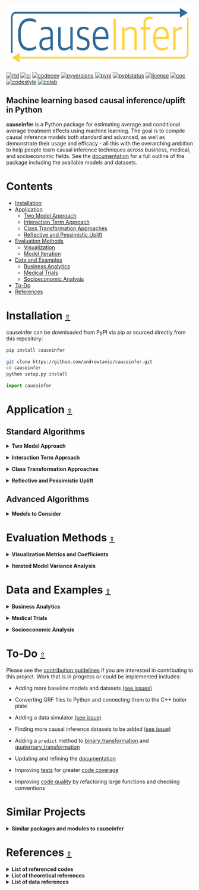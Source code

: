<div align="center">
  <a href="https://github.com/andrewtavis/causeinfer"><img src="https://raw.githubusercontent.com/andrewtavis/causeinfer/main/.github/resources/logo/causeinfer_logo_transparent.png" width=612 height=164></a>
</div>

<ol></ol>

[![rtd](https://img.shields.io/readthedocs/causeinfer.svg?logo=read-the-docs)](http://causeinfer.readthedocs.io/en/latest/)
[![ci](https://img.shields.io/github/actions/workflow/status/andrewtavis/causeinfer/.github/workflows/ci.yml?branch=mainlogo=github)](https://github.com/andrewtavis/causeinfer/actions?query=workflow%3ACI)
[![codecov](https://codecov.io/gh/andrewtavis/causeinfer/branch/main/graphs/badge.svg)](https://codecov.io/gh/andrewtavis/causeinfer)
[![pyversions](https://img.shields.io/pypi/pyversions/causeinfer.svg?logo=python&logoColor=FFD43B&color=306998)](https://pypi.org/project/causeinfer/)
[![pypi](https://img.shields.io/pypi/v/causeinfer.svg?color=4B8BBE)](https://pypi.org/project/causeinfer/)
[![pypistatus](https://img.shields.io/pypi/status/causeinfer.svg)](https://pypi.org/project/causeinfer/)
[![license](https://img.shields.io/github/license/andrewtavis/causeinfer.svg)](https://github.com/andrewtavis/causeinfer/blob/main/LICENSE.txt)
[![coc](https://img.shields.io/badge/coc-Contributor%20Covenant-ff69b4.svg)](https://github.com/andrewtavis/causeinfer/blob/main/.github/CODE_OF_CONDUCT.md)
[![codestyle](https://img.shields.io/badge/code%20style-black-000000.svg)](https://github.com/psf/black)
[![colab](https://img.shields.io/badge/%20-Open%20in%20Colab-097ABB.svg?logo=google-colab&color=097ABB&labelColor=525252)](https://colab.research.google.com/github/andrewtavis/causeinfer)

## Machine learning based causal inference/uplift in Python

**causeinfer** is a Python package for estimating average and conditional average treatment effects using machine learning. The goal is to compile causal inference models both standard and advanced, as well as demonstrate their usage and efficacy - all this with the overarching ambition to help people learn causal inference techniques across business, medical, and socioeconomic fields. See the [documentation](https://causeinfer.readthedocs.io/en/latest/index.html) for a full outline of the package including the available models and datasets.

<a id="contents"></a>

# **Contents**

- [Installation](#installation)
- [Application](#application)
  - [Two Model Approach](#two-model-approach)
  - [Interaction Term Approach](#interaction-term-approach)
  - [Class Transformation Approaches](#class-transformation-approaches)
  - [Reflective and Pessimistic Uplift](#reflective-and-pessimistic-uplift)
- [Evaluation Methods](#evaluation-methods)
  - [Visualization](#visualization)
  - [Model Iteration](#model-iteration)
- [Data and Examples](#data-and-examples)
  - [Business Analytics](#business-analytics)
  - [Medical Trials](#medical-trials)
  - [Socioeconomic Analysis](#socioeconomic-analysis)
- [To-Do](#to-do)
- [References](#references)

<a id="installation"></a>

# Installation [`⇧`](#contents)

causeinfer can be downloaded from PyPI via pip or sourced directly from this repository:

```bash
pip install causeinfer
```

```bash
git clone https://github.com/andrewtavis/causeinfer.git
cd causeinfer
python setup.py install
```

```python
import causeinfer
```

<a id="application"></a>

# Application [`⇧`](#contents)

## Standard Algorithms

<a id="two-model-approach"></a>

<details><summary><strong>Two Model Approach</strong></summary>
</p>

Separate models for treatment and control groups are trained and combined to derive average treatment effects (Hansotia, 2002).

```python
from causeinfer.standard_algorithms.two_model import TwoModel
from sklearn.ensemble import RandomForestClassifier, RandomForestRegressor

tm_pred = TwoModel(
    treatment_model=RandomForestRegressor(**kwargs),
    control_model=RandomForestRegressor(**kwargs),
)
tm_pred.fit(X=X_train, y=y_train, w=w_train)

# An array of predictions given a treatment and control model
tm_preds = tm_pred.predict(X=X_test)

tm_proba = TwoModel(
    treatment_model=RandomForestClassifier(**kwargs),
    control_model=RandomForestClassifier(**kwargs),
)
tm_proba.fit(X=X_train, y=y_train, w=w_train)

# An array of predicted treatment class probabilities given models
tm_probas = tm.predict_proba(X=X_test)
```

</p>
</details>

<a id="interaction-term-approach"></a>

<details><summary><strong>Interaction Term Approach</strong></summary>
<p>

An interaction term between treatment and covariates is added to the data to allow for a basic single model application (Lo, 2002).

<div align="center">
  <img src="https://raw.githubusercontent.com/andrewtavis/causeinfer/main/.github/resources/images/interaction_term_data.png" width="720" height="282">
</div>

```python
from causeinfer.standard_algorithms.interaction_term import InteractionTerm
from sklearn.ensemble import RandomForestClassifier, RandomForestRegressor

it_pred = InteractionTerm(model=RandomForestRegressor(**kwargs))
it_pred.fit(X=X_train, y=y_train, w=w_train)

# An array of predictions given a treatment and control interaction term
it_preds = it_pred.predict(X=X_test)

it_proba = InteractionTerm(model=RandomForestClassifier(**kwargs))
it_proba.fit(X=X_train, y=y_train, w=w_train)

# An array of predicted treatment class probabilities given interaction terms
it_probas = it_proba.predict_proba(X=X_test)
```

</p>
</details>

<a id="class-transformation-approaches"></a>

<details><summary><strong>Class Transformation Approaches</strong></summary>
<p>

Units are categorized into two or four classes to derive treatment effects from favorable class attributes (Lai, 2006; Kane, et al, 2014; Shaar, et al, 2016).

<div align="center">
  <img src="https://raw.githubusercontent.com/andrewtavis/causeinfer/main/.github/resources/images/new_known_unknown_classes.png" width="720" height="405">
</div>

```python
# Binary Class Transformation
from causeinfer.standard_algorithms.binary_transformation import BinaryTransformation
from sklearn.ensemble import RandomForestClassifier

bt = BinaryTransformation(model=RandomForestClassifier(**kwargs), regularize=True)
bt.fit(X=X_train, y=y_train, w=w_train)

# An array of predicted probabilities (P(Favorable Class), P(Unfavorable Class))
bt_probas = bt.predict_proba(X=X_test)
```

```python
# Quaternary Class Transformation
from causeinfer.standard_algorithms.quaternary_transformation import (
    QuaternaryTransformation,
)
from sklearn.ensemble import RandomForestClassifier

qt = QuaternaryTransformation(model=RandomForestClassifier(**kwargs), regularize=True)
qt.fit(X=X_train, y=y_train, w=w_train)

# An array of predicted probabilities (P(Favorable Class), P(Unfavorable Class))
qt_probas = qt.predict_proba(X=X_test)
```

</p>
</details>

<a id="reflective-and-pessimistic-uplift"></a>

<details><summary><strong>Reflective and Pessimistic Uplift</strong></summary>
<p>

Weighted versions of the binary class transformation approach that are meant to dampen the original model's inherently noisy results (Shaar, et al, 2016).

```python
# Reflective Uplift Transformation
from causeinfer.standard_algorithms.reflective import ReflectiveUplift
from sklearn.ensemble import RandomForestClassifier

ru = ReflectiveUplift(model=RandomForestClassifier(**kwargs))
ru.fit(X=X_train, y=y_train, w=w_train)

# An array of predicted probabilities (P(Favorable Class), P(Unfavorable Class))
ru_probas = ru.predict_proba(X=X_test)
```

```python
# Pessimistic Uplift Transformation
from causeinfer.standard_algorithms.pessimistic import PessimisticUplift
from sklearn.ensemble import RandomForestClassifier

pu = PessimisticUplift(model=RandomForestClassifier(**kwargs))
pu.fit(X=X_train, y=y_train, w=w_train)

# An array of predicted probabilities (P(Favorable Class), P(Unfavorable Class))
pu_probas = pu.predict_proba(X=X_test)
```

</p>
</details>

## Advanced Algorithms

<details><summary><strong>Models to Consider</strong></summary>
<p>

- Under consideration for inclusion in causeinfer:
  - Generalized Random Forest via the R/C++ [grf](https://github.com/grf-labs/grf) - Athey, Tibshirani, and Wager (2019)
  - The X-Learner - Kunzel, et al (2019)
  - The R-Learner - Nie and Wager (2017)
  - Double Machine Learning - Chernozhukov, et al (2018)
  - Information Theory Trees/Forests - Soltys, et al (2015)

</p>
</details>

<a id="evaluation-methods"></a>

# Evaluation Methods [`⇧`](#contents)

<a id="visualization"></a>

<details><summary><strong>Visualization Metrics and Coefficients</strong></summary>
<p>

Comparisons across stratified, ordered treatment response groups are used to derive model efficiency.

```python
from causeinfer.evaluation import plot_cum_gain, plot_qini

visual_eval_dict = {
    "y_test": y_test,
    "w_test": w_test,
    "two_model": tm_effects,
    "interaction_term": it_effects,
    "binary_trans": bt_effects,
    "quaternary_trans": qt_effects,
}

df_visual_eval = pd.DataFrame(visual_eval_dict, columns=visual_eval_dict.keys())
model_pred_cols = [
    col for col in visual_eval_dict.keys() if col not in ["y_test", "w_test"]
]
```

```python
fig, (ax1, ax2) = plt.subplots(ncols=2, sharey=False, figsize=(20, 5))

plot_cum_effect(
    df=df_visual_eval,
    n=100,
    models=models,
    percent_of_pop=True,
    outcome_col="y_test",
    treatment_col="w_test",
    normalize=True,
    random_seed=42,
    axis=ax1,
    legend_metrics=True,
)

plot_qini(  # or plot_cum_gain
    df=df_visual_eval,
    n=100,
    models=models,
    percent_of_pop=True,
    outcome_col="y_test",
    treatment_col="w_test",
    normalize=True,
    random_seed=42,
    axis=ax2,
    legend_metrics=True,
)
```

Hillstrom Metrics

<p align="middle">
  <img src="https://raw.githubusercontent.com/andrewtavis/causeinfer/main/.github/resources/images/hillstrom_cum_effect.png" width="400" />
  <img src="https://raw.githubusercontent.com/andrewtavis/causeinfer/main/.github/resources/images/hillstrom_qini.png" width="400" />
</p>

Mayo PBC Metrics

<p align="middle">
  <img src="https://raw.githubusercontent.com/andrewtavis/causeinfer/main/.github/resources/images/mayo_cum_effect.png" width="400" />
  <img src="https://raw.githubusercontent.com/andrewtavis/causeinfer/main/.github/resources/images/mayo_auuc.png" width="400" />
</p>

CMF Microfinance Metrics

<p align="middle">
  <img src="https://raw.githubusercontent.com/andrewtavis/causeinfer/main/.github/resources/images/cmf_cum_effect.png" width="400" />
  <img src="https://raw.githubusercontent.com/andrewtavis/causeinfer/main/.github/resources/images/cmf_qini.png" width="400" />
</p>

</p>
</details>

<a id="model-iteration"></a>

<details><summary><strong>Iterated Model Variance Analysis</strong></summary>
<p>

Easily iterate models to derive their average effects and prediction variances. See a full example across all datasets and models in [examples/model_iteration](https://github.com/andrewtavis/causeinfer/blob/main/examples/model_iteration.ipynb), with the results being shown below:

|                  | TwoModel               | InteractionTerm       | BinaryTransformation   | QuaternaryTransformation | ReflectiveUplift         | PessimisticUplift        |
| :--------------- | :--------------------- | :-------------------- | :--------------------- | :----------------------- | :----------------------- | :----------------------- |
| Hillstrom        | -5.4762 ± 13.589\*\*\* | -5.047 ± 15.417\*\*\* | 0.5178 ± 15.7252\*\*\* | 0.7397 ± 14.7509\*\*\*   | 4.4872 ± 18.5918\*\*\*\* | -6.0052 ± 17.936\*\*\*\* |
| Mayo PBC         | -0.145 ± 0.29          | -0.1335 ± 0.4471      | 0.5542 ± 0.4268        | 0.5315 ± 0.4424          | -0.8774 ± 0.233          | 0.1392 ± 0.3587          |
| CMF Microfinance | 18.7289 ± 5.9138\*\*   | 17.0616 ± 6.6993\*\*  | nan                    | nan                      | nan                      | nan                      |

</p>
</details>

<a id="data-and-examples"></a>

# Data and Examples [`⇧`](#contents)

<a id="business-analytics"></a>

<details><summary><strong>Business Analytics</strong></summary>
<p>

- [Hillstrom Email Marketing](https://blog.minethatdata.com/2008/03/minethatdata-e-mail-analytics-and-data.html)
  - Is directly downloaded and formatted with causeinfer (see [causeinfer.data.hillstrom](https://github.com/andrewtavis/causeinfer/blob/main/src/causeinfer/data/hillstrom.py))
  - How to use this dataset is shown in [examples/business_hillstrom](https://github.com/andrewtavis/causeinfer/blob/main/examples/business_hillstrom.ipynb) and below

```python
from causeinfer.data import hillstrom

hillstrom.download_hillstrom()
data_hillstrom = hillstrom.load_hillstrom(
    user_file_path="datasets/hillstrom.csv", format_covariates=True, normalize=True
)

df = pd.DataFrame(
    data_hillstrom["dataset_full"], columns=data_hillstrom["dataset_full_names"]
)
```

- [Criteo Uplift](https://ailab.criteo.com/criteo-uplift-prediction-dataset/)
  - Needed [(see issue)](https://github.com/andrewtavis/causeinfer/issues/18):
    - Download and formatting script
    - Example notebook
    - Tests
    - Documentation

</p>
</details>

<a id="medical-trials"></a>

<details><summary><strong>Medical Trials</strong></summary>
<p>

- [Mayo Clinic PBC](https://www.mayo.edu/research/documents/pbchtml/DOC-10027635)
  - Is directly downloaded and formatted with causeinfer (see [causeinfer.data.mayo_pbc](https://github.com/andrewtavis/causeinfer/blob/main/src/causeinfer/data/mayo_pbc.py))
  - Also included in the [datasets directory](https://github.com/andrewtavis/causeinfer/blob/main/src/causeinfer/data/datasets) for direct download
  - How to use this dataset is shown in [examples/medical_mayo_pbc](https://github.com/andrewtavis/causeinfer/blob/main/examples/medical_mayo_pbc.ipynb) and below

```python
from causeinfer.data import mayo_pbc

mayo_pbc.download_mayo_pbc()
data_mayo_pbc = mayo_pbc.load_mayo_pbc(
    user_file_path="datasets/mayo_pbc.text", format_covariates=True, normalize=True
)

df = pd.DataFrame(
    data_mayo_pbc["dataset_full"], columns=data_mayo_pbc["dataset_full_names"]
)
```

- [Pintilie Tamoxifen](https://onlinelibrary.wiley.com/doi/book/10.1002/9780470870709)
  - Accompanied the linked text, but is now unavailable, so it is included in the [datasets directory](https://github.com/andrewtavis/causeinfer/blob/main/src/causeinfer/data/datasets) for direct download
  - Needed [(see issue)](https://github.com/andrewtavis/causeinfer/issues/19):
    - Formatting script
    - Example notebook
    - Tests
    - Documentation

</p>
</details>

<a id="socioeconomic-analysis"></a>

<details><summary><strong>Socioeconomic Analysis</strong></summary>
<p>

- [CMF Microfinance](https://www.aeaweb.org/articles?id=10.1257/app.20130533)
  - Accompanied the linked text, but is now unavailable. It is included in the [datasets directory](https://github.com/andrewtavis/causeinfer/blob/main/src/causeinfer/data/datasets) for direct download
  - Is formatted with causeinfer (see [causeinfer.data.cmf_micro](https://github.com/andrewtavis/causeinfer/blob/main/src/causeinfer/data/cmf_micro.py))
  - How to use this dataset is shown in [examples/socioeconomic_cmf_micro](https://github.com/andrewtavis/causeinfer/blob/main/examples/socioeconomic_cmf_micro.ipynb) and below

```python
from causeinfer.data import cmf_micro

data_cmf_micro = cmf_micro.load_cmf_micro(
    user_file_path="datasets/cmf_micro", format_covariates=True, normalize=True
)

df = pd.DataFrame(
    data_cmf_micro["dataset_full"], columns=data_cmf_micro["dataset_full_names"]
)
```

- [Lalonde Job Training](https://users.nber.org/~rdehejia/data/.nswdata2.html)
  - Needed [(see issue)](https://github.com/andrewtavis/causeinfer/issues/20):
    - Download and formatting script
    - Example notebook
    - Tests
    - Documentation

</p>
</details>

<a id="to-do"></a>

# To-Do [`⇧`](#contents)

Please see the [contribution guidelines](https://github.com/andrewtavis/causeinfer/blob/main/.github/CONTRIBUTING.md) if you are interested in contributing to this project. Work that is in progress or could be implemented includes:

- Adding more baseline models and datasets [(see issues)](https://github.com/andrewtavis/causeinfer/issues)

- Converting GRF files to Python and connecting them to the C++ boiler plate

- Adding a data simulator [(see issue)](https://github.com/andrewtavis/causeinfer/issues/23)

- Finding more causal inference datasets to be added [(see issue)](https://github.com/andrewtavis/causeinfer/issues/17)

- Adding a `predict` method to [binary_transformation](https://github.com/andrewtavis/causeinfer/blob/main/src/causeinfer/standard_algorithms/binary_transformation.py) and [quaternary_transformation](https://github.com/andrewtavis/causeinfer/blob/main/src/causeinfer/standard_algorithms/quaternary_transformation.py)

- Updating and refining the [documentation](https://causeinfer.readthedocs.io/en/latest/)

- Improving [tests](https://github.com/andrewtavis/causeinfer/blob/main/tests) for greater [code coverage](https://codecov.io/gh/andrewtavis/causeinfer)

- Improving [code quality](https://img.shields.io/codacy/grade/4ad05b30365d4097927d6f87ea273cf9?logo=codacy) by refactoring large functions and checking conventions

# Similar Projects

<details><summary><strong>Similar packages and modules to causeinfer</strong></summary>
<p>

<b>Python</b>

- https://github.com/uber/causalml
- https://github.com/Minyus/causallift
- https://github.com/maks-sh/scikit-uplift
- https://github.com/duketemon/pyuplift
- https://github.com/microsoft/EconML
- https://github.com/Microsoft/dowhy
- https://github.com/wayfair/pylift/
- https://github.com/jszymon/uplift_sklearn

<b>Other Languages</b>

- https://github.com/grf-labs/grf (R/C++)
- [https://github.com/soerenkuenzel/causalToolbox/X-Learner](https://github.com/soerenkuenzel/causalToolbox/blob/a06d81d74f4d575a8b34dc6b718db2778cfa0be9/R/XRF.R) (R/C++)
- https://github.com/xnie/rlearner (R)

<b>Data and Misc</b>

- https://github.com/rguo12/awesome-causality-data
- https://github.com/rguo12/awesome-causality-algorithms
- https://github.com/zhaoxiliang/causalinference

</p>
</details>

<a id="references"></a>

# References [`⇧`](#contents)

<details><summary><strong>List of referenced codes</strong></summary>
<p>

- [pyuplift](https://github.com/duketemon/pyuplift) by [duketemon](https://github.com/duketemon) ([License](https://github.com/duketemon/pyuplift/blob/master/LICENSE))
- [Causal ML](https://github.com/uber/causalml) by [Uber](https://github.com/uber) ([License](https://github.com/uber/causalml/blob/master/LICENSE))

</p>
</details>

<details><summary><strong>List of theoretical references</strong></summary>
<p>

<strong>Big Data and Machine Learning</strong>

- Athey, S. (2017). Beyond prediction: Using big data for policy problems. Science, Vol. 355, No. 6324, February 3, 2017, pp. 483-485.
- Athey, S. & Imbens, G. (2015). Machine Learning Methods for Estimating Heterogeneous Causal Effects. Draft version submitted April 5th, 2015, arXiv:1504.01132v1, pp. 1-25.
- Athey, S. & Imbens, G. (2019). Machine Learning Methods That Economists Should Know About. Annual Review of Economics, Vol. 11, August 2019, pp. 685-725.
- Chernozhukov, V. et al. (2018). Double/debiased machine learning for treatment and structural parameters. The Econometrics Journal, Vol. 21, No. 1, February 1, 2018, pp. C1–C68.
- Mullainathan, S. & Spiess, J. (2017). Machine Learning: An Applied Econometric Approach. Journal of Economic Perspectives, Vol. 31, No. 2, Spring 2017, pp. 87-106.

<strong>Causal Inference</strong>

- Athey, S. & Imbens, G. (2017). The State of Applied Econometrics: Causality and Policy Evaluation. Journal of Economic Perspectives, Vol. 31, No. 2, Spring 2017, pp. 3-32.
- Athey, S., Tibshirani, J. & Wager, S. (2019) Generalized random forests. The Annals of Statistics, Vol. 47, No. 2 (2019), pp. 1148-1178.
- Athey, S. & Wager, S. (2019). Efficient Policy Learning. Draft version submitted on 9 Feb 2017, last revised 16 Sep 2019, arXiv:1702.02896v5, pp. 1-10.
- Banerjee, A, et al. (2015) The Miracle of Microfinance? Evidence from a Randomized Evaluation. American Economic Journal: Applied Economics, Vol. 7, No. 1, January 1, 2015, pp. 22-53.
- Ding, P. & Li, F. (2018). Causal Inference: A Missing Data Perspective. Statistical Science, Vol. 33, No. 2, 2018, pp. 214-237.
- Farrell, M., Liang, T. & Misra S. (2018). Deep Neural Networks for Estimation and Inference: Application to Causal Effects and Other Semiparametric Estimands. Draft version submitted December 2018, arXiv:1809.09953, pp. 1-54.
- Gutierrez, P. & Gérardy, JY. (2016). Causal Inference and Uplift Modeling: A review of the literature. JMLR: Workshop and Conference Proceedings 67, 2016, pp. 1–14.
- Hitsch, G J. & Misra, S. (2018). Heterogeneous Treatment Effects and Optimal Targeting Policy Evaluation. January 28, 2018, Available at SSRN: ssrn.com/abstract=3111957 or dx.doi.org/10.2139/ssrn.3111957, pp. 1-64.
- Powers, S. et al. (2018). Some methods for heterogeneous treatment effect estimation in high dimensions. Statistics in Medicine, Vol. 37, No. 11, May 20, 2018, pp. 1767-1787.
- Rosenbaum, P. & Rubin, D. (1983). The central role of the propensity score in observational studies for causal effects. Biometrika, Vol. 70, pp. 41-55.
- Sekhon, J. (2007). The Neyman-Rubin Model of Causal Inference and Estimation via Matching Methods. The Oxford Handbook of Political Methodology, Winter 2017, pp. 1-46.
- Wager, S. & Athey, S. (2018). Estimation and Inference of Heterogeneous Treatment Effects using Random Forests. Journal of the American Statistical Association, Vol. 113, 2018 - Issue 523, pp. 1228-1242.

<strong>Uplift</strong>

- Devriendt, F. et al. (2018). A Literature Survey and Experimental Evaluation of the State-of-the-Art in Uplift Modeling: A Stepping Stone Toward the Development of Prescriptive Analytics. Big Data, Vol. 6, No. 1, March 1, 2018, pp. 1-29. Codes found at: data-lab.be/downloads.php.
- Hansotia, B. & Rukstales, B. (2002). Incremental value modeling. Journal of Interactive Marketing, Vol. 16, No. 3, Summer 2002, pp. 35-46.
- Haupt, J., Jacob, D., Gubela, R. & Lessmann, S. (2019). Affordable Uplift: Supervised Randomization in Controlled Experiments. Draft version submitted on October 1, 2019, arXiv:1910.00393v1, pp. 1-15.
- Jaroszewicz, S. & Rzepakowski, P. (2014). Uplift modeling with survival data. Workshop on Health Informatics (HI-KDD) New York City, August 2014, pp. 1-8.
- Jaśkowski, M. & Jaroszewicz, S. (2012). Uplift modeling for clinical trial data. In: ICML, 2012, Workshop on machine learning for clinical data analysis. Edinburgh, Scotland, June 2012, 1-8.
- Kane, K., Lo, VSY. & Zheng, J. (2014). Mining for the truly responsive customers and prospects using true-lift modeling: Comparison of new and existing methods. Journal of Marketing Analytics, Vol. 2, No. 4, December 2014, pp 218–238.
- Lai, L.Y.-T. (2006). Influential marketing: A new direct marketing strategy addressing the existence of voluntary buyers. Master of Science thesis, Simon Fraser University School of Computing Science, Burnaby, BC, Canada, pp. 1-68.
- Lo, VSY. (2002). The true lift model: a novel data mining approach to response modeling in database marketing. SIGKDD Explor 4(2), pp. 78–86.
- Lo, VSY. & Pachamanova, D. (2016). From predictive uplift modeling to prescriptive uplift analytics: A practical approach to treatment optimization while accounting for estimation risk. Journal of Marketing Analytics Vol. 3, No. 2, pp. 79–95.
- Radcliffe N.J. & Surry, P.D. (1999). Differential response analysis: Modeling true response by isolating the effect of a single action. In Proceedings of Credit Scoring and Credit Control VI. Credit Research Centre, University of Edinburgh Management School.
- Radcliffe N.J. & Surry, P.D. (2011). Real-World Uplift Modelling with Significance-Based Uplift Trees. Technical Report TR-2011-1, Stochastic Solutions, 2011, pp. 1-33.
- Rzepakowski, P. & Jaroszewicz, S. (2012). Decision trees for uplift modeling with single and multiple treatments. Knowledge and Information Systems, Vol. 32, pp. 303–327.
- Rzepakowski, P. & Jaroszewicz, S. (2012). Uplift modeling in direct marketing. Journal of Telecommunications and Information Technology, Vol. 2, 2012, pp. 43–50.
- Rudaś, K. & Jaroszewicz, S. (2018). Linear regression for uplift modeling. Data Mining and Knowledge Discovery, Vol. 32, No. 5, September 2018, pp. 1275–1305.
- Shaar, A., Abdessalem, T. and Segard, O (2016). “Pessimistic Uplift Modeling”. ACM SIGKDD, August 2016, San Francisco, California, USA.
- Sołtys, M., Jaroszewicz, S. & Rzepakowski, P. (2015). Ensemble methods for uplift modeling. Data Mining and Knowledge Discovery, Vol. 29, No. 6, November 2015, pp. 1531–1559.

</p>
</details>

<details><summary><strong>List of data references</strong></summary>
<p>

- Banerjee, A., Duflo, E., Glennerster, R., and Kinnan, C (2015). "The Miracle of Microfinance? Evidence from a Randomized Evaluation." American Economic Journal: Applied Economics, 7 (1), pp. 22-53. URL: https://www.aeaweb.org/articles?id=10.1257/app.20130533.
- K. Hillstrom. “The MineThatData E-Mail Analytics And Data Mining Challenge”. 2008. URL: https://blog.minethatdata.com/2008/03/minethatdata-e-mail-analytics-and-data.html.
- Mayo Clinic. “Primary Biliary Cirrhosis”. 1991. URL: https://www.mayo.edu/research/documents/pbchtml/DOC-10027635.

</p>
</details>
